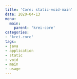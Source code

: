 ```yaml
---
title: 'Core: static-void-main'
date: 2020-04-13
menu:
  main:
    parent: 'krei-core'
categories:
- 'krei-core'
tags:
- java
- application
- static
- void
- main
- usage
---
```

